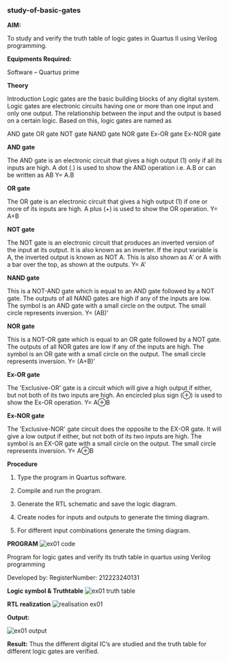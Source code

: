 ### study-of-basic-gates

**AIM:** 

To study and verify the truth table of logic gates in Quartus II using Verilog programming.

**Equipments Required:**

Software – Quartus prime 

**Theory**

Introduction Logic gates are the basic building blocks of any digital system. Logic gates are electronic circuits having one or more than one input and only one output. The relationship between the input and the output is based on a certain logic. Based on this, logic gates are named as

AND gate OR gate NOT gate NAND gate NOR gate Ex-OR gate Ex-NOR gate

**AND gate**

The AND gate is an electronic circuit that gives a high output (1) only if all its inputs are high. A dot (.) is used to show the AND operation i.e. A.B or can be written as AB
Y= A.B

**OR gate** 

The OR gate is an electronic circuit that gives a high output (1) if one or more of its inputs are high. A plus (+) is used to show the OR operation.
Y= A+B

**NOT gate**

The NOT gate is an electronic circuit that produces an inverted version of the input at its output. It is also known as an inverter. If the input variable is A, the inverted output is known as NOT A. This is also shown as A' or A with a bar over the top, as shown at the outputs.
Y= A'

**NAND gate**

This is a NOT-AND gate which is equal to an AND gate followed by a NOT gate. The outputs of all NAND gates are high if any of the inputs are low. The symbol is an AND gate with a small circle on the output. The small circle represents inversion.
Y= (AB)’

**NOR gate**

This is a NOT-OR gate which is equal to an OR gate followed by a NOT gate. The outputs of all NOR gates are low if any of the inputs are high. The symbol is an OR gate with a small circle on the output. The small circle represents inversion.
Y= (A+B)’

**Ex-OR gate**

The 'Exclusive-OR' gate is a circuit which will give a high output if either, but not both of its two inputs are high. An encircled plus sign (⊕) is used to show the Ex-OR operation.
Y= A⊕B

**Ex-NOR gate**

The 'Exclusive-NOR' gate circuit does the opposite to the EX-OR gate. It will give a low output if either, but not both of its two inputs are high. The symbol is an EX-OR gate with a small circle on the output. The small circle represents inversion.
Y= A⊕B

**Procedure** 

1.	Type the program in Quartus software.

2.	Compile and run the program.

3.	Generate the RTL schematic and save the logic diagram.

4.	Create nodes for inputs and outputs to generate the timing diagram.

5.	For different input combinations generate the timing diagram.


**PROGRAM**
![ex01 code](https://github.com/PYNAMVINODH/study-of-basic-gates/assets/145742678/873a03bb-2d1f-43ed-b5f4-746096bfdea2)

Program for logic gates and verify its truth table in quartus using Verilog programming

 Developed by: RegisterNumber: 212223240131
 
**Logic symbol & Truthtable** ![ex01 truth table](https://github.com/PYNAMVINODH/study-of-basic-gates/assets/145742678/1c53e476-3540-4b98-8db9-f5fde5028d6e)


**RTL realization**  ![realisation ex01](https://github.com/PYNAMVINODH/study-of-basic-gates/assets/145742678/c226339a-cd00-4e01-b3b1-b28a6b5b7cc5)


**Output:** 

![ex01 output](https://github.com/PYNAMVINODH/study-of-basic-gates/assets/145742678/14ef6bca-e407-4b74-88e1-0f9afa0a3773)


**Result:**
Thus the different digital IC’s are studied and the truth table for different logic gates are verified.

